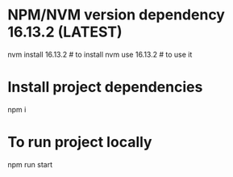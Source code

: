 # NPM/NVM version dependency 16.13.2 (LATEST)

nvm install 16.13.2 # to install
nvm use 16.13.2 # to use it

# Install project dependencies
npm i

# To run project locally
npm run start
